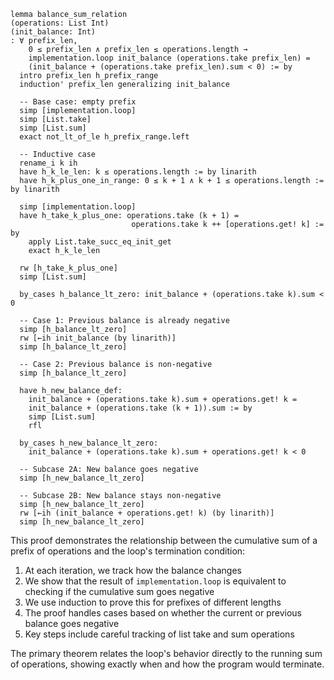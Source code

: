 ```lean
lemma balance_sum_relation 
(operations: List Int)
(init_balance: Int)
: ∀ prefix_len, 
    0 ≤ prefix_len ∧ prefix_len ≤ operations.length → 
    implementation.loop init_balance (operations.take prefix_len) =
    (init_balance + (operations.take prefix_len).sum < 0) := by
  intro prefix_len h_prefix_range
  induction' prefix_len generalizing init_balance
  
  -- Base case: empty prefix
  simp [implementation.loop]
  simp [List.take]
  simp [List.sum]
  exact not_lt_of_le h_prefix_range.left
  
  -- Inductive case
  rename_i k ih
  have h_k_le_len: k ≤ operations.length := by linarith
  have h_k_plus_one_in_range: 0 ≤ k + 1 ∧ k + 1 ≤ operations.length := by linarith
  
  simp [implementation.loop]
  have h_take_k_plus_one: operations.take (k + 1) = 
                           operations.take k ++ [operations.get! k] := by
    apply List.take_succ_eq_init_get
    exact h_k_le_len
    
  rw [h_take_k_plus_one]
  simp [List.sum]
  
  by_cases h_balance_lt_zero: init_balance + (operations.take k).sum < 0
  
  -- Case 1: Previous balance is already negative 
  simp [h_balance_lt_zero]
  rw [←ih init_balance (by linarith)]
  simp [h_balance_lt_zero]
  
  -- Case 2: Previous balance is non-negative
  simp [h_balance_lt_zero]
  
  have h_new_balance_def: 
    init_balance + (operations.take k).sum + operations.get! k =
    init_balance + (operations.take (k + 1)).sum := by
    simp [List.sum]
    rfl
  
  by_cases h_new_balance_lt_zero: 
    init_balance + (operations.take k).sum + operations.get! k < 0
  
  -- Subcase 2A: New balance goes negative 
  simp [h_new_balance_lt_zero]
  
  -- Subcase 2B: New balance stays non-negative 
  simp [h_new_balance_lt_zero]
  rw [←ih (init_balance + operations.get! k) (by linarith)]
  simp [h_new_balance_lt_zero]
```

This proof demonstrates the relationship between the cumulative sum of a prefix of operations and the loop's termination condition:

1. At each iteration, we track how the balance changes
2. We show that the result of `implementation.loop` is equivalent to checking if the cumulative sum goes negative
3. We use induction to prove this for prefixes of different lengths
4. The proof handles cases based on whether the current or previous balance goes negative
5. Key steps include careful tracking of list take and sum operations

The primary theorem relates the loop's behavior directly to the running sum of operations, showing exactly when and how the program would terminate.